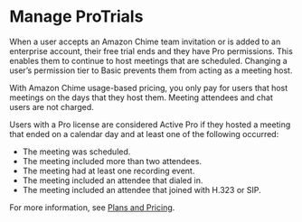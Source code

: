 # Manage ProTrials<a name="manage-protrials"></a>

When a user accepts an Amazon Chime team invitation or is added to an enterprise account, their free trial ends and they have Pro permissions\. This enables them to continue to host meetings that are scheduled\. Changing a user’s permission tier to Basic prevents them from acting as a meeting host\. 

With Amazon Chime usage\-based pricing, you only pay for users that host meetings on the days that they host them\. Meeting attendees and chat users are not charged\. 

Users with a Pro license are considered Active Pro if they hosted a meeting that ended on a calendar day and at least one of the following occurred: 
+ The meeting was scheduled\.
+ The meeting included more than two attendees\.
+ The meeting had at least one recording event\.
+ The meeting included an attendee that dialed in\.
+ The meeting included an attendee that joined with H\.323 or SIP\.

For more information, see [Plans and Pricing](https://aws.amazon.com/chime/pricing)\.